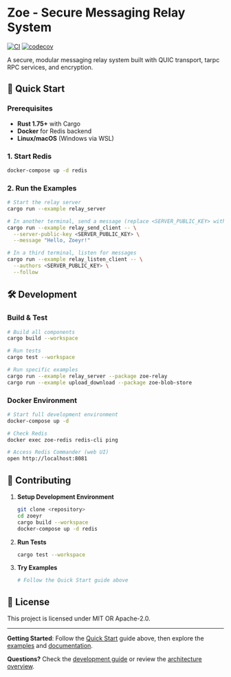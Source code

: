# Zoe - Secure Messaging Relay System

[![CI](https://github.com/acterglobal/zoe-relay/workflows/CI/badge.svg?branch=main)](https://github.com/acterglobal/zoe-relay/actions/workflows/ci.yml)
[![codecov](https://codecov.io/gh/acterglobal/zoe-relay/branch/main/graph/badge.svg)](https://codecov.io/gh/acterglobal/zoe-relay)

A secure, modular messaging relay system built with QUIC transport, tarpc RPC services, and encryption.

## 🚀 Quick Start

### Prerequisites
- **Rust 1.75+** with Cargo
- **Docker** for Redis backend
- **Linux/macOS** (Windows via WSL)

### 1. Start Redis
```bash
docker-compose up -d redis
```

### 2. Run the Examples
```bash
# Start the relay server
cargo run --example relay_server

# In another terminal, send a message (replace <SERVER_PUBLIC_KEY> with key from server output)
cargo run --example relay_send_client -- \
  --server-public-key <SERVER_PUBLIC_KEY> \
  --message "Hello, Zoeyr!"

# In a third terminal, listen for messages
cargo run --example relay_listen_client -- \
  --authors <SERVER_PUBLIC_KEY> \
  --follow
```

## 🛠️ Development

### Build & Test
```bash
# Build all components
cargo build --workspace

# Run tests
cargo test --workspace

# Run specific examples
cargo run --example relay_server --package zoe-relay
cargo run --example upload_download --package zoe-blob-store
```

### Docker Environment
```bash
# Start full development environment
docker-compose up -d

# Check Redis
docker exec zoe-redis redis-cli ping

# Access Redis Commander (web UI)
open http://localhost:8081
```

## 🤝 Contributing

1. **Setup Development Environment**
   ```bash
   git clone <repository>
   cd zoeyr
   cargo build --workspace
   docker-compose up -d redis
   ```

2. **Run Tests**
   ```bash
   cargo test --workspace
   ```

3. **Try Examples**
   ```bash
   # Follow the Quick Start guide above
   ```

## 📄 License

This project is licensed under MIT OR Apache-2.0.

---

**Getting Started**: Follow the [Quick Start](#-quick-start) guide above, then explore the [examples](crates/relay/examples/) and [documentation](docs/).

**Questions?** Check the [development guide](docs/development.md) or review the [architecture overview](docs/architecture.md).